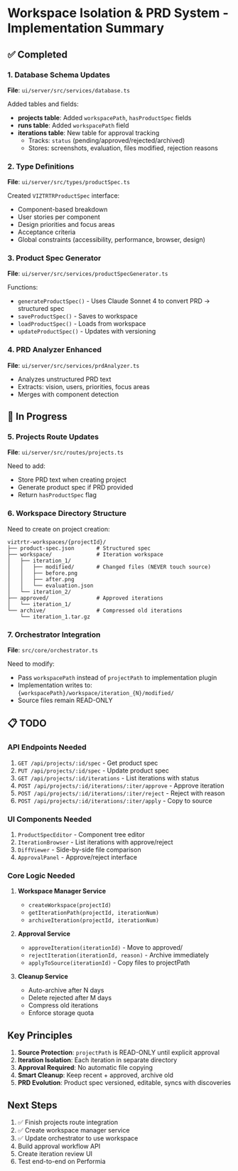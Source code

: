 # Workspace Isolation & PRD System - Implementation Summary

## ✅ Completed

### 1. Database Schema Updates
**File**: `ui/server/src/services/database.ts`

Added tables and fields:
- **projects table**: Added `workspacePath`, `hasProductSpec` fields
- **runs table**: Added `workspacePath` field
- **iterations table**: New table for approval tracking
  - Tracks: `status` (pending/approved/rejected/archived)
  - Stores: screenshots, evaluation, files modified, rejection reasons

### 2. Type Definitions
**File**: `ui/server/src/types/productSpec.ts`

Created `VIZTRTRProductSpec` interface:
- Component-based breakdown
- User stories per component
- Design priorities and focus areas
- Acceptance criteria
- Global constraints (accessibility, performance, browser, design)

### 3. Product Spec Generator
**File**: `ui/server/src/services/productSpecGenerator.ts`

Functions:
- `generateProductSpec()` - Uses Claude Sonnet 4 to convert PRD → structured spec
- `saveProductSpec()` - Saves to workspace
- `loadProductSpec()` - Loads from workspace
- `updateProductSpec()` - Updates with versioning

### 4. PRD Analyzer Enhanced
**File**: `ui/server/src/services/prdAnalyzer.ts`

- Analyzes unstructured PRD text
- Extracts: vision, users, priorities, focus areas
- Merges with component detection

## 🚧 In Progress

### 5. Projects Route Updates
**File**: `ui/server/src/routes/projects.ts`

Need to add:
- Store PRD text when creating project
- Generate product spec if PRD provided
- Return `hasProductSpec` flag

### 6. Workspace Directory Structure
Need to create on project creation:
```
viztrtr-workspaces/{projectId}/
├── product-spec.json       # Structured spec
├── workspace/              # Iteration workspace
│   ├── iteration_1/
│   │   ├── modified/       # Changed files (NEVER touch source)
│   │   ├── before.png
│   │   ├── after.png
│   │   └── evaluation.json
│   └── iteration_2/
├── approved/               # Approved iterations
│   └── iteration_1/
└── archive/                # Compressed old iterations
    └── iteration_1.tar.gz
```

### 7. Orchestrator Integration
**File**: `src/core/orchestrator.ts`

Need to modify:
- Pass `workspacePath` instead of `projectPath` to implementation plugin
- Implementation writes to: `{workspacePath}/workspace/iteration_{N}/modified/`
- Source files remain READ-ONLY

## 📋 TODO

### API Endpoints Needed
1. `GET /api/projects/:id/spec` - Get product spec
2. `PUT /api/projects/:id/spec` - Update product spec
3. `GET /api/projects/:id/iterations` - List iterations with status
4. `POST /api/projects/:id/iterations/:iter/approve` - Approve iteration
5. `POST /api/projects/:id/iterations/:iter/reject` - Reject with reason
6. `POST /api/projects/:id/iterations/:iter/apply` - Copy to source

### UI Components Needed
1. `ProductSpecEditor` - Component tree editor
2. `IterationBrowser` - List iterations with approve/reject
3. `DiffViewer` - Side-by-side file comparison
4. `ApprovalPanel` - Approve/reject interface

### Core Logic Needed
1. **Workspace Manager Service**
   - `createWorkspace(projectId)`
   - `getIterationPath(projectId, iterationNum)`
   - `archiveIteration(projectId, iterationNum)`

2. **Approval Service**
   - `approveIteration(iterationId)` - Move to approved/
   - `rejectIteration(iterationId, reason)` - Archive immediately
   - `applyToSource(iterationId)` - Copy files to projectPath

3. **Cleanup Service**
   - Auto-archive after N days
   - Delete rejected after M days
   - Compress old iterations
   - Enforce storage quota

## Key Principles

1. **Source Protection**: `projectPath` is READ-ONLY until explicit approval
2. **Iteration Isolation**: Each iteration in separate directory
3. **Approval Required**: No automatic file copying
4. **Smart Cleanup**: Keep recent + approved, archive old
5. **PRD Evolution**: Product spec versioned, editable, syncs with discoveries

## Next Steps

1. ✅ Finish projects route integration
2. ✅ Create workspace manager service
3. ✅ Update orchestrator to use workspace
4. Build approval workflow API
5. Create iteration review UI
6. Test end-to-end on Performia
